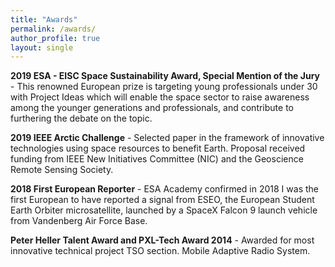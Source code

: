 ```yaml
---
title: "Awards"
permalink: /awards/
author_profile: true
layout: single
---
```



**2019 ESA - EISC Space Sustainability Award, Special Mention of the Jury** - This renowned European prize is targeting young professionals under 30 with Project Ideas which will enable the space sector to raise awareness among the younger generations and professionals, and contribute to furthering the debate on the topic.


**2019 IEEE Arctic Challenge** - Selected paper in the framework of innovative technologies using space resources to benefit Earth. Proposal received funding from IEEE New Initiatives Committee (NIC) and the Geoscience Remote Sensing Society.


**2018 First European Reporter** - ESA Academy confirmed in 2018 I was the first European to have reported a signal from ESEO, the European Student Earth Orbiter microsatellite, launched by a SpaceX Falcon 9 launch vehicle from Vandenberg Air Force Base.


**Peter Heller Talent Award and PXL-Tech Award 2014** - Awarded for most innovative technical project TSO section. Mobile Adaptive Radio System.
